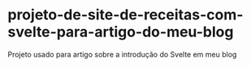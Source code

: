 # projeto-de-site-de-receitas-com-svelte-para-artigo-do-meu-blog
 Projeto usado para artigo sobre a introdução do Svelte em meu blog
